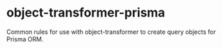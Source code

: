 # object-transformer-prisma

Common rules for use with object-transformer to create query objects for Prisma ORM.
